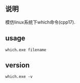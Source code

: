 ## 说明

模仿linux系统下which命令(cpp17).

## usage

```shell
which.exe filename
```

## version
```shell
which.exe -v
```

